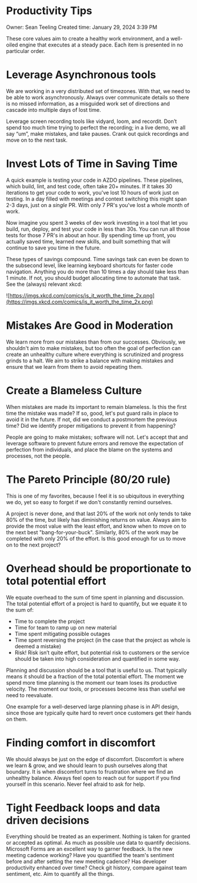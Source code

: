 # Productivity Tips

Owner: Sean Teeling
Created time: January 29, 2024 3:39 PM

These core values aim to create a healthy work environment, and a well-oiled engine that executes at a steady pace. Each item is presented in no particular order.

# Leverage Asynchronous tools

We are working in a very distributed set of timezones. With that, we need to be able to work asynchronously. Always over communicate details so there is no missed information, as a misguided work set of directions and cascade into multiple days of lost time.

Leverage screen recording tools like vidyard, loom, and recordit. Don’t spend too much time trying to perfect the recording; in a live demo, we all say “um”, make mistakes, and take pauses. Crank out quick recordings and move on to the next task.

# Invest Lots of Time in Saving Time

A quick example is testing your code in AZDO pipelines. These pipelines, which build, lint, and test code, often take 20+ minutes. If it takes 30 iterations to get your code to work, you've lost 10 hours of work just on testing. In a day filled with meetings and context switching this might span 2-3 days, just on a *single* PR. With only 7 PR's you've lost a whole month of work.

Now imagine you spent 3 weeks of dev work investing in a tool that let you build, run, deploy, and test your code in less than 30s. You can run all those tests for those 7 PR's in about an hour. By spending time up front, you actually saved time, learned new skills, and built something that will continue to save you time in the future.

These types of savings compound. Time savings task can even be down to the subsecond level, like learning keyboard shortcuts for faster code navigation. Anything you do more than 10 times a day should take less than 1 minute. If not, you should budget allocating time to automate that task. See the (always) relevant xkcd:

![https://imgs.xkcd.com/comics/is_it_worth_the_time_2x.png](https://imgs.xkcd.com/comics/is_it_worth_the_time_2x.png)

# Mistakes Are Good in Moderation

We learn more from our mistakes than from our successes. Obviously, we shouldn't aim to make mistakes, but too often the goal of perfection can create an unhealthy culture where everything is scrutinized and progress grinds to a halt. We aim to strike a balance with making mistakes and ensure that we learn from them to avoid repeating them.

# Create a Blameless Culture

When mistakes are made its important to remain blameless. Is this the first time the mistake was made? If so, good, let's put guard rails in place to avoid it in the future. If not, did we conduct a postmortem the previous time? Did we identify proper mitigations to prevent it from happening?

People are going to make mistakes; software will not. Let's accept that and leverage software to prevent future errors and remove the expectation of perfection from individuals, and place the blame on the systems and processes, not the people.

# The Pareto Principle (80/20 rule)

This is one of my favorites, because I feel it is so ubiquitous in everything we do, yet so easy to forget if we don't constantly remind ourselves.

A project is never done, and that last 20% of the work not only tends to take 80% of the time, but likely has diminishing returns on value. Always aim to provide the most value with the least effort, and know when to move on to the next best "bang-for-your-buck". Similarly, 80% of the work may be completed with only 20% of the effort. Is this good enough for us to move on to the next project?

# Overhead should be proportionate to total potential effort

We equate overhead to the sum of time spent in planning and discussion. The total potential effort of a project is hard to quantify, but we equate it to the sum of:

- Time to complete the project
- Time for team to ramp up on new material
- Time spent mitigating possible outages
- Time spent reversing the project (in the case that the project as whole is deemed a mistake)
- Risk! Risk isn’t quite effort, but potential risk to customers or the service should be taken into high consideration and quantified in some way.

Planning and discussion should be a tool that is useful to us. That typically means it should be a fraction of the total potential effort. The moment we spend more time planning is the moment our team loses its productive velocity. The moment our tools, or processes become less than useful we need to reevaluate.

One example for a well-deserved large planning phase is in API design, since those are typically quite hard to revert once customers get their hands on them.

# Finding comfort in discomfort

We should always be just on the edge of discomfort. Discomfort is where we learn & grow, and we should learn to push ourselves along that boundary. It is when discomfort turns to frustration where we find an unhealthy balance. Always feel open to reach out for support if you find yourself in this scenario. Never feel afraid to ask for help.

# Tight Feedback loops and data driven decisions

Everything should be treated as an experiment. Nothing is taken for granted or accepted as optimal. As much as possible use data to quantify decisions. Microsoft Forms are an excellent way to garner feedback. Is the new meeting cadence working? Have you quantified the team's sentiment before and after setting the new meeting cadence? Has developer productivity enhanced over time? Check git history, compare against team sentiment, etc. Aim to quantify all the things.